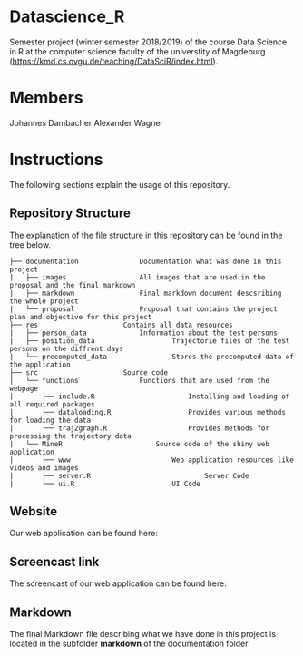 # Datascience_R

Semester project (winter semester 2018/2019) of the course Data Science in R at the computer science faculty of the universtity of Magdeburg (https://kmd.cs.ovgu.de/teaching/DataSciR/index.html).

# Members

Johannes Dambacher
Alexander Wagner

# Instructions

The following sections explain the usage of this repository.


## Repository Structure

The explanation of the file structure in this repository can be found in the tree below.

```
├── documentation			    Documentation what was done in this project
|   ├── images					All images that are used in the proposal and the final markdown
|   ├── markdown				Final markdown document descsribing the whole project
|   └── proposal				Proposal that contains the project plan and objective for this project
├── res					    Contains all data resources
|   ├── person_data				Information about the test persons
|   ├── position_data			        Trajectorie files of the test persons on the diffrent days
|   └── precomputed_data		        Stores the precomputed data of the application
├── src					    Source code
|   └── functions				Functions that are used from the webpage
|       ├── include.R			            Installing and loading of all required packages
|       ├── dataloading.R		            Provides various methods for loading the data
|       └── traj2graph.R		            Provides methods for processing the trajectory data
|   └── MineR				        Source code of the shiny web application
|       ├── www				            Web application resources like videos and images
|       ├── server.R		                    Server Code 
|       └── ui.R			            UI Code
```

## Website 

Our web application can be found here:


## Screencast link

The screencast of our web application can be found here: 


## Markdown

The final Markdown file describing what we have done in this project is located in the subfolder **markdown** of the documentation folder 


